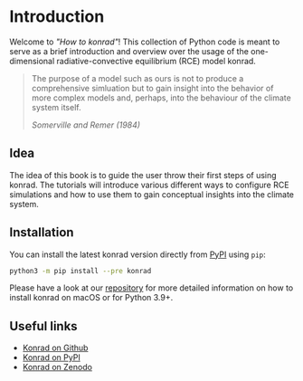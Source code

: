 # Introduction

Welcome to _"How to konrad"_! This collection of Python code is meant to serve
as a brief introduction and overview over the usage of the one-dimensional
radiative-convective equilibrium (RCE) model konrad.

> The purpose of a model such as ours is not to produce a comprehensive
> simluation but to gain insight into the behavior of more complex models
> and, perhaps, into the behaviour of the climate system itself.
>
> _Somerville and Remer (1984)_

## Idea

The idea of this book is to guide the user throw their first steps of using
konrad. The tutorials will introduce various different ways to configure RCE
simulations and how to use them to gain conceptual insights into the climate
system.

## Installation

You can install the latest konrad version directly from
[PyPI](https://pypi.org/project/konrad/) using `pip`:
```sh
python3 -m pip install --pre konrad
```

Please have a look at our [repository](https://github.com/atmtools/konrad) for
more detailed information on how to install konrad on macOS or for Python 3.9+.

## Useful links
* [Konrad on Github](https://github.com/atmtools/konrad)
* [Konrad on PyPI](https://pypi.org/project/konrad/)
* [Konrad on Zenodo](https://doi.org/10.5281/zenodo.1313687)
